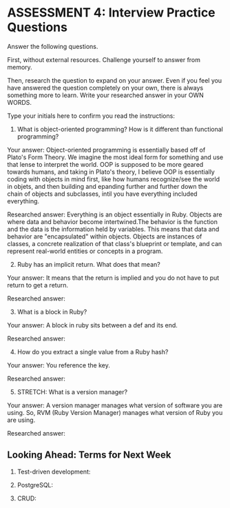 # ASSESSMENT 4: Interview Practice Questions

Answer the following questions.

First, without external resources. Challenge yourself to answer from memory.

Then, research the question to expand on your answer. Even if you feel you have answered the question completely on your own, there is always something more to learn. Write your researched answer in your OWN WORDS.

Type your initials here to confirm you read the instructions:

1. What is object-oriented programming? How is it different than functional programming?

Your answer: Object-oriented programming is essentially based off of Plato's Form Theory. We imagine the most ideal form for something and use that lense to interpret the world. OOP is supposed to be more geared towards humans, and taking in Plato's theory, I believe OOP is essentially coding with objects in mind first, like how humans recognize/see the world in objets, and then building and epanding further and further down the chain of objects and subclasses, intil you have everything included everything.

Researched answer: Everything is an object essentially in Ruby. Objects are where data and behavior become intertwined.The behavior is the function and the data is the information held by variables. This means that data and behavior are "encapsulated" within objects. Objects are instances of classes,  a concrete realization of that class's blueprint or template, and can represent real-world entities or concepts in a program.

2. Ruby has an implicit return. What does that mean?

Your answer: It means that the return is implied and you do not have to put return to get a return.

Researched answer:

3. What is a block in Ruby?

Your answer: A block in ruby sits between a def and its end.

Researched answer:

4. How do you extract a single value from a Ruby hash?

Your answer: You reference the key.

Researched answer:

5. STRETCH: What is a version manager?

Your answer: A version manager manages what version of software you are using. So, RVM (Ruby Version Manager) manages what version of Ruby you are using.

Researched answer:

## Looking Ahead: Terms for Next Week

1. Test-driven development:

2. PostgreSQL:

3. CRUD:
